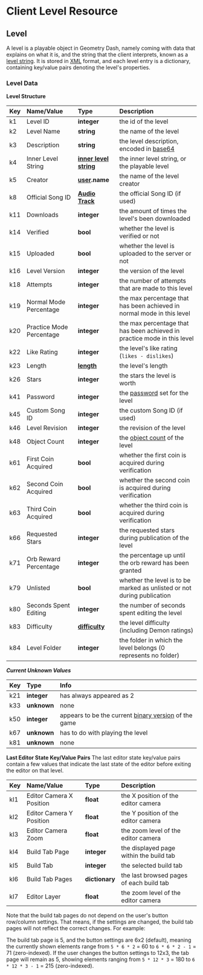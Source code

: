 # Client Level Resource

## Level
A level is a playable object in Geometry Dash, namely coming with data that explains on what it is, and the string that the client interprets, known as a [level string](#). It is stored in [XML](https://en.wikipedia.org/wiki/XML) format, and each level entry is a dictionary, containing key/value pairs denoting the level's properties.

### Level Data
**Level Structure**

| Key | Name/Value               | Type                                         | Description                                                                      |
|:----|:-------------------------|:---------------------------------------------|:---------------------------------------------------------------------------------|
| k1  | Level ID                 | **integer**                                  | the id of the level                                                              |
| k2  | Level Name               | **string**                                   | the name of the level                                                            |
| k3  | Description              | **string**                                   | the level description, encoded in [base64](https://en.wikipedia.org/wiki/Base64) |
| k4  | Inner Level String       | **[inner level string]()**                   | the inner level string, or the playable level                                    |
| k5  | Creator                  | **[user](/resources/user.md).name**          | the name of the level creator                                                    |
| k8  | Official Song ID         | **[Audio Track](/reference?id=audio-track)** | the official Song ID (if used)                                                   |
| k11 | Downloads                | **integer**                                  | the amount of times the level's been downloaded                                  |
| k14 | Verified                 | **bool**                                     | whether the level is verified or not                                             |
| k15 | Uploaded                 | **bool**                                     | whether the level is uploaded to the server or not                               |
| k16 | Level Version            | **integer**                                  | the version of the level                                                         |
| k18 | Attempts                 | **integer**                                  | the number of attempts that are made to this level                               |
| k19 | Normal Mode Percentage   | **integer**                                  | the max percentage that has been achieved in normal mode in this level           |
| k20 | Practice Mode Percentage | **integer**                                  | the max percentage that has been achieved in practice mode in this level         |
| k22 | Like Rating              | **integer**                                  | the level's like rating (`likes - dislikes`)                                     |
| k23 | Length                   | **[length]()**                               | the level's length                                                               |
| k26 | Stars                    | **integer**                                  | the stars the level is worth                                                     |
| k41 | Password                 | **integer**                                  | the [password]() <!-- local gamesave password topic link --> set for the level   |
| k45 | Custom Song ID           | **integer**                                  | the custom Song ID (if used)                                                     |
| k46 | Level Revision           | **integer**                                  | the revision of the level                                                        |
| k48 | Object Count             | **integer**                                  | the [object count]() of the level                                                |
| k61 | First Coin Acquired      | **bool**                                     | whether the first coin is acquired during verification                           |
| k62 | Second Coin Acquired     | **bool**                                     | whether the second coin is acquired during verification                          |
| k63 | Third Coin Acquired      | **bool**                                     | whether the third coin is acquired during verification                           |
| k66 | Requested Stars          | **integer**                                  | the requested stars during publication of the level                              |
| k71 | Orb Reward Percentage    | **integer**                                  | the percentage up until the orb reward has been granted                          |
| k79 | Unlisted                 | **bool**                                     | whether the level is to be marked as unlisted or not during publication          |
| k80 | Seconds Spent Editing    | **integer**                                  | the number of seconds spent editing the level                                    |
| k83 | Difficulty               | **[difficulty]()**                           | the level difficulty (including Demon ratings)                                   |
| k84 | Level Folder             | **integer**                                  | the folder in which the level belongs (0 represents no folder)                   |

***Current Unknown Values***

| Key | Type        | Info                                                     |
|:----|:------------|:---------------------------------------------------------|
| k21 | **integer** | has always appeared as 2                                 |
| k33 | **unknown** | none                                                     |
| k50 | **integer** | appears to be the current [binary version]() of the game |
| k67 | **unknown** | has to do with playing the level                         |
| k81 | **unknown** | none                                                     |

**Last Editor State Key/Value Pairs**
The last editor state key/value pairs contain a few values that indicate the last state of the editor before exiting the editor on that level.

| Key | Name/Value               | Type           | Description                              |
|:----|:-------------------------|:---------------|:-----------------------------------------|
| kI1 | Editor Camera X Position | **float**      | the X position of the editor camera      |
| kI2 | Editor Camera Y Position | **float**      | the Y position of the editor camera      |
| kI3 | Editor Camera Zoom       | **float**      | the zoom level of the editor camera      |
| kI4 | Build Tab Page           | **integer**    | the displayed page within the build tab  |
| kI5 | Build Tab                | **integer**    | the selected build tab                   |
| kI6 | Build Tab Pages          | **dictionary** | the last browsed pages of each build tab |
| kI7 | Editor Layer             | **float**      | the zoom level of the editor camera      |

Note that the build tab pages do not depend on the user's button row/column settings. That means, if the settings are changed, the build tab pages will not reflect the correct changes. For example:

The build tab page is 5, and the button settings are 6x2 (default), meaning the currently shown elements range from `5 * 6 * 2` = 60 to `6 * 6 * 2 - 1` = 71 (zero-indexed). If the user changes the button settings to 12x3, the tab page will remain as 5, showing elements ranging from `5 * 12 * 3` = 180 to `6 * 12 * 3 - 1` = 215 (zero-indexed).
